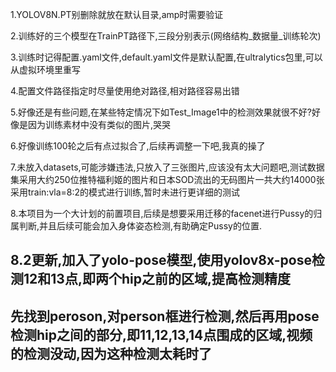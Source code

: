 1.YOLOV8N.PT别删除就放在默认目录,amp时需要验证

2.训练好的三个模型在TrainPT路径下,三段分别表示(网络结构_数据量_训练轮次)

3.训练时记得配置.yaml文件,default.yaml文件是默认配置,在ultralytics包里,可以从虚拟环境里重写

4.配置文件路径指定时尽量使用绝对路径,相对路径容易出错

5.好像还是有些问题,在某些特定情况下如Test_Image1中的检测效果就很不好?好像是因为训练素材中没有类似的图片,哭哭

6.好像训练100轮之后有点过拟合了,后续再调整一下吧,我真的操了

7.未放入datasets,可能涉嫌违法,只放入了三张图片,应该没有太大问题吧,测试数据集采用大约250位推特福利姬的图片和日本SOD流出的无码图片一共大约14000张采用train:vla=8:2的模式进行训练,暂时未进行更详细的测试

8.本项目为一个大计划的前置项目,后续是想要采用迁移的facenet进行Pussy的归属判断,并且后续可能会加入身体姿态检测,有助确定Pussy的位置.


## 8.2更新,加入了yolo-pose模型,使用yolov8x-pose检测12和13点,即两个hip之前的区域,提高检测精度
## 先找到peroson,对person框进行检测,然后再用pose检测hip之间的部分,即11,12,13,14点围成的区域,视频的检测没动,因为这种检测太耗时了
